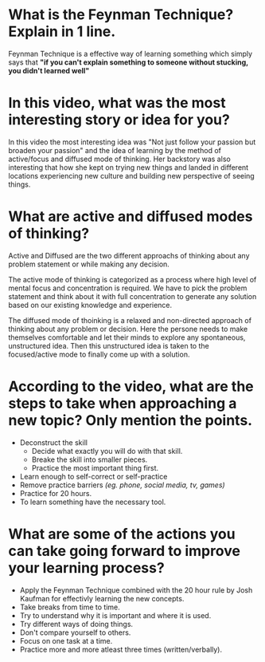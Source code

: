 # What is the Feynman Technique? Explain in 1 line.

Feynman Technique is a effective way of learning something which simply says that **"if you can't explain something to someone without stucking, you  didn't learned well"**


# In this video, what was the most interesting story or idea for you?

In this video the most interesting idea was "Not just follow your passion but broaden your passion" and the idea of learning by the method of active/focus and diffused mode of thinking. Her backstory was also interesting that how she kept on trying new things and landed in different locations experiencing new culture and building new perspective of seeing things.


# What are active and diffused modes of thinking?


Active and Diffused are the two different approachs of thinking about any problem statement or while making any decision. 

The active mode of thinking is categorized as a process where high level of mental focus and concentration is required. We have to pick the problem statement and think about it with full concentration to generate any solution based on our existing knowledge and experience. 

The diffused mode of thoinking is a relaxed and non-directed approach of thinking about any problem or decision. Here the persone needs to make themselves comfortable and let their minds to explore any spontaneous, unstructured idea. Then this unstructured idea is taken to the focused/active mode to finally come up with a solution.



# According to the video, what are the steps to take when approaching a new topic? Only mention the points.

* Deconstruct the skill
    * Decide what exactly you will do with that skill.
    * Breake the skill into smaller pieces.
    * Practice the most important thing first.
    <!-- * Use SMART goals (Specific, Measurable, Achievable, Relevant, Time-bound) -->
* Learn enough to self-correct or self-practice
* Remove practice barriers *(eg. phone, social media, tv, games)*
* Practice for 20 hours.
* To learn something have the necessary tool.

# What are some of the actions you can take going forward to improve your learning process?

- Apply the Feynman Technique combined with the 20 hour rule by Josh Kaufman for effectivly learning the new concepts.
- Take breaks from time to time.
- Try to understand why it is important and where it is used.
- Try different ways of doing things.
- Don't compare yourself to others.
- Focus on one task at a time.
- Practice more and more atleast three times (written/verbally).
